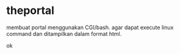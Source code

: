 # theportal
membuat portal menggunakan CGI/bash.
agar dapat execute linux command dan ditampilkan dalam format html.

ok
